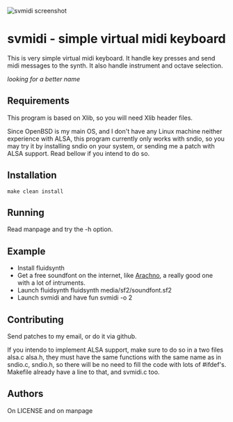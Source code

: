 ![svmidi screenshot](http://henriqueleng.github.io/media/svmidi.png)

svmidi - simple virtual midi keyboard
=====================================
This is very simple virtual midi keyboard. It handle key presses and send 
midi messages to the synth. It also handle instrument and octave selection.

*looking for a better name*

Requirements
------------
This program is based on Xlib, so you will need Xlib header files.

Since OpenBSD is my main OS, and I don't have any Linux machine neither
experience with ALSA, this program currently only works with sndio, so you
may try it by installing sndio on your system, or sending me a patch with 
ALSA support. Read bellow if you intend to do so.

Installation
------------

    make clean install

Running
-------

Read manpage and try the -h option.

Example
-------

- Install fluidsynth
- Get a free soundfont on the internet, like [Arachno](http://www.arachnosoft.com/main/download.php?id=soundfont), 
a really good one with a lot of intruments.
- Launch fluidsynth
    fluidsynth media/sf2/soundfont.sf2
- Launch svmidi and have fun
	svmidi -o 2

Contributing
------------
Send patches to my email, or do it via github.

If you intendo to implement ALSA support, make sure to do so in a two files
alsa.c alsa.h, they must have the same functions with the same name 
as in sndio.c, sndio.h, so there will be no need to fill the code with lots 
of #ifdef's. Makefile already have a line to that, and svmidi.c too.

Authors
-------
On LICENSE and on manpage
